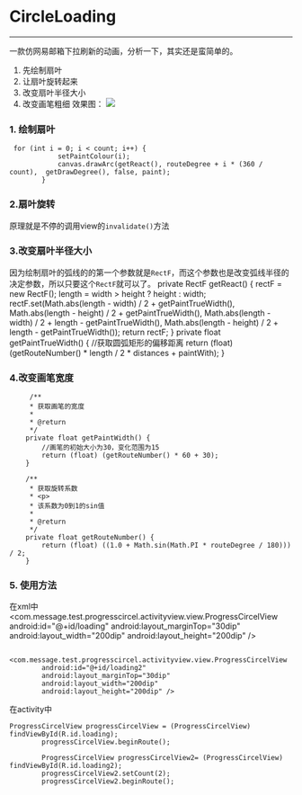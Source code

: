 # CircleLoading
---- 
一款仿网易邮箱下拉刷新的动画，分析一下，其实还是蛮简单的。 
1. 先绘制扇叶
2. 让扇叶旋转起来
3. 改变扇叶半径大小
4. 改变画笔粗细
效果图：
![][image-1]

### 1.  绘制扇叶
 
	 for (int i = 0; i < count; i++) {
	            setPaintColour(i);
	            canvas.drawArc(getReact(), routeDegree + i * (360 / count),  getDrawDegree(), false, paint);
	        }

### 2.扇叶旋转
原理就是不停的调用view的`invalidate()`方法
### 3.改变扇叶半径大小
因为绘制扇叶的弧线的的第一个参数就是`RectF`，而这个参数也是改变弧线半径的决定参数，所以只要这个`RectF`就可以了。
	private RectF getReact() {
	        rectF = new RectF();
	        length = width > height ? height : width;
	        rectF.set(Math.abs(length - width) / 2 + getPaintTrueWidth(),
	                Math.abs(length - height) / 2 + getPaintTrueWidth(),
	                Math.abs(length - width) / 2 + length - getPaintTrueWidth(),
	                Math.abs(length - height) / 2 + length - getPaintTrueWidth());
	        return rectF;
	    }
	  private float getPaintTrueWidth() {
	        //获取圆弧矩形的偏移距离
	        return (float) (getRouteNumber() * length / 2 * distances + paintWith);
	    }
### 4.改变画笔宽度
	     /**
	     * 获取画笔的宽度
	     *
	     * @return
	     */
	    private float getPaintWidth() {
	        //画笔的初始大小为30，变化范围为15
	        return (float) (getRouteNumber() * 60 + 30);
	    }
	
	    /**
	     * 获取旋转系数
	     * <p>
	     * 该系数为0到1的sin值
	     *
	     * @return
	     */
	    private float getRouteNumber() {
	        return (float) ((1.0 + Math.sin(Math.PI * routeDegree / 180))) / 2;
	    }
### 5. 使用方法
在xml中  
	<com.message.test.progresscircel.activityview.view.ProgressCircelView
	        android:id="@+id/loading"
	        android:layout_marginTop="30dip"
	        android:layout_width="200dip"
	        android:layout_height="200dip" />
	
	
	    <com.message.test.progresscircel.activityview.view.ProgressCircelView
	        android:id="@+id/loading2"
	        android:layout_marginTop="30dip"
	        android:layout_width="200dip"
	        android:layout_height="200dip" />
在activity中  

	ProgressCircelView progressCircelView = (ProgressCircelView) findViewById(R.id.loading);
	        progressCircelView.beginRoute();
	
	        ProgressCircelView progressCircelView2= (ProgressCircelView) findViewById(R.id.loading2);
	        progressCircelView2.setCount(2);
	        progressCircelView2.beginRoute();

[image-1]:	https://raw.githubusercontent.com/haoshili/CircleLoading/master/CircelLoading/previewimage.gif